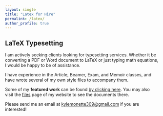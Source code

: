 ```yaml
---
layout: single
title: "Latex for Hire"
permalink: /latex/
author_profile: true
---
```


## LaTeX Typesetting

I am actively seeking clients looking for typesetting services. Whether it be converting a PDF or Word document to LaTeX or just typing math equations, I would be happy to be of assistance.

I have experience in the Article, Beamer, Exam, and Memoir classes, and have wrote several of my own style files to accompany them.

Some of my **featured work** can be found [by clicking here](/files/latex-examples.pdf). You may also visit the [files](/files) page of my website to see the documents there.

Please send me an email at kylemonette309@gmail.com if you are interested!